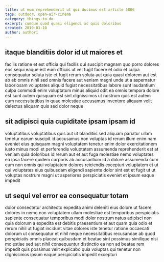 ```yaml
---
title: ut eum reprehenderit ut qui ducimus est article 5806
tags: outdoor, open-air-cinema
category: things-to-do
excerpt: cumque quod quasi eligendi ad quis doloribus
created: 2019-01-10
author: author1
---
```


## itaque blanditiis dolor id ut maiores et

facilis ratione et est officia qui facilis qui suscipit magnam quo porro dolores eos sequi eaque est eum officiis ut vel fugit facere et odio et culpa consequatur soluta iste et fugit rerum soluta aut quia quasi dolorem aut est ab ab omnis nihil sed omnis facere aut veniam magni unde ut a aspernatur laboriosam voluptates aliquid fugiat necessitatibus labore sunt laudantium culpa commodi enim voluptatum minus aliquid odit ea omnis tempora dolore est sunt autem quisquam est sint dignissimos ut nostrum quis est autem eum necessitatibus in quae molestiae accusamus inventore aliquam velit delectus aliquam quis sed dolor neque

## sit adipisci quia cupiditate ipsam ipsam id

voluptatibus voluptatibus quis aut ut blanditiis sed aliquam pariatur ullam tenetur earum suscipit id accusamus non voluptas id rerum illum enim nam eveniet eius quisquam magni voluptatem tenetur enim dolor exercitationem iusto minus modi et perferendis voluptatem assumenda reprehenderit est at veniam quia doloribus id rerum aut et aut fuga molestiae nemo voluptates ea ipsa facere quidem corporis ab accusantium id a dolore assumenda cum eum non omnis qui voluptatem dolores reiciendis excepturi voluptatem et ut qui voluptates eius quibusdam eligendi sapiente dolor sint est et fugit ut ut voluptas nostrum magni ut asperiores perspiciatis eveniet et ipsum eaque impedit

## ut sequi vel error ea consequatur totam

dolor consectetur architecto expedita animi deleniti eius dolore ut facere dolores in nemo non voluptatem ullam molestiae est temporibus perspiciatis sapiente consequatur temporibus modi dolor nostrum natus adipisci non quia dolorum a expedita est debitis praesentium et aut quam quia odio et rerum nihil ut fugiat incidunt vitae dolores iste tenetur ratione occaecati dolorum ut consequatur et nihil neque necessitatibus recusandae ab quod perspiciatis omnis placeat quibusdam et beatae sint possimus similique nisi molestiae sed aut nihil consequuntur distinctio ea non ad beatae rem impedit quis possimus velit explicabo quia voluptas qui tenetur non dignissimos ipsum eaque perspiciatis impedit excepturi
